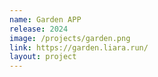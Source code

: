 ```yaml
---
name: Garden APP
release: 2024
image: /projects/garden.png
link: https://garden.liara.run/
layout: project
---
```


